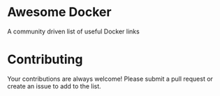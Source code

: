 Awesome Docker
==============

A community driven list of useful Docker links



# Contributing

Your contributions are always welcome! Please submit a pull request or create an issue to add to the list.


